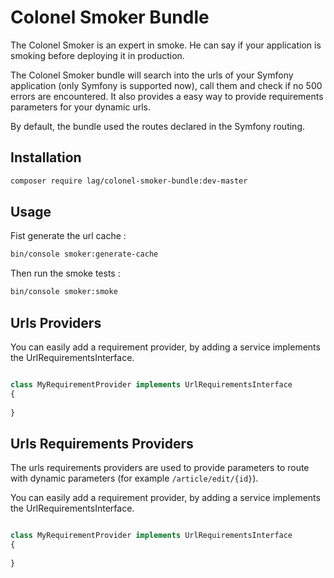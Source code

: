 # Colonel Smoker Bundle

The Colonel Smoker is an expert in smoke. He can say if your application is smoking before deploying it in production.

The Colonel Smoker bundle will search into the urls of your Symfony application (only Symfony is supported now), call 
them and check if no 500 errors are encountered. It also provides a easy way to provide requirements parameters for your 
dynamic urls.

By default, the bundle used the routes declared in the Symfony routing.

## Installation

```bash
composer require lag/colonel-smoker-bundle:dev-master
```

## Usage

Fist generate the url cache :
```bash
bin/console smoker:generate-cache
```

Then run the smoke tests :
```bash
bin/console smoker:smoke
```


## Urls Providers
You can easily add a requirement provider, by adding a service implements the UrlRequirementsInterface.

```php

class MyRequirementProvider implements UrlRequirementsInterface
{
    
}

```

## Urls Requirements Providers

The urls requirements providers are used to provide parameters to route with dynamic parameters 
(for example `/article/edit/{id}`). 

You can easily add a requirement provider, by adding a service implements the UrlRequirementsInterface.

```php

class MyRequirementProvider implements UrlRequirementsInterface
{
    
}

```
